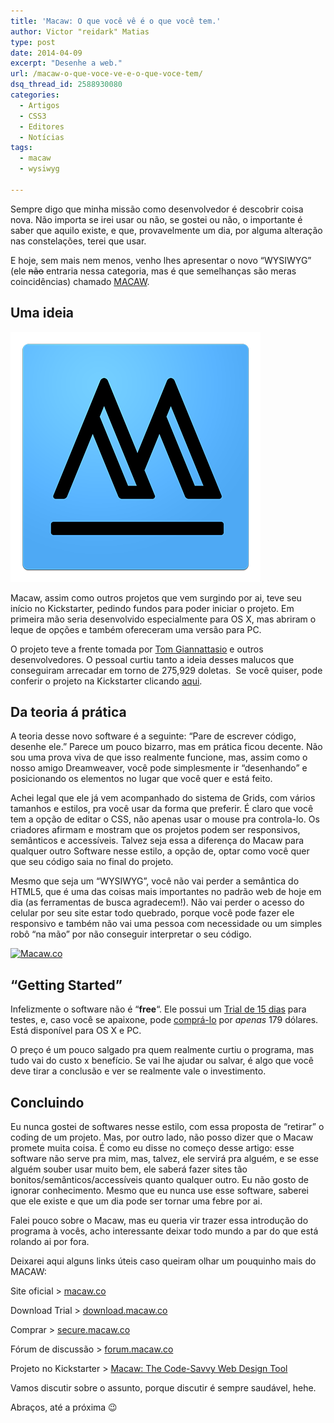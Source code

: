 ```yaml
---
title: 'Macaw: O que você vê é o que você tem.'
author: Victor "reidark" Matias
type: post
date: 2014-04-09
excerpt: "Desenhe a web."
url: /macaw-o-que-voce-ve-e-o-que-voce-tem/
dsq_thread_id: 2588930080
categories:
  - Artigos
  - CSS3
  - Editores
  - Notícias
tags:
  - macaw
  - wysiwyg

---
```

Sempre digo que minha missão como desenvolvedor é descobrir coisa nova. Não importa se irei usar ou não, se gostei ou não, o importante é saber que aquilo existe, e que, provavelmente um dia, por alguma alteração nas constelações, terei que usar.

E hoje, sem mais nem menos, venho lhes apresentar o novo &#8220;WYSIWYG&#8221; (ele <del datetime="2014-04-05">não</del> entraria nessa categoria, mas é que semelhanças são meras coincidências) chamado [MACAW][1].

## Uma ideia

[<img src="https://raw.githubusercontent.com/diegoeis/tableless-static-images/master/2014/04/Macaw.png" alt="Macaw" width="400" height="400" class="aligncenter size-full wp-image-42007" />][2]

Macaw, assim como outros projetos que vem surgindo por ai, teve seu início no Kickstarter, pedindo fundos para poder iniciar o projeto. Em primeira mão seria desenvolvido especialmente para OS X, mas abriram o leque de opções e também ofereceram uma versão para PC.

O projeto teve a frente tomada por [Tom Giannattasio][3] e outros desenvolvedores. O pessoal curtiu tanto a ideia desses malucos que conseguiram arrecadar em torno de 275,929 doletas.  Se você quiser, pode conferir o projeto na Kickstarter clicando [aqui][4].

## Da teoria á prática

A teoria desse novo software é a seguinte: &#8220;Pare de escrever código, desenhe ele.&#8221; Parece um pouco bizarro, mas em prática ficou decente. Não sou uma prova viva de que isso realmente funcione, mas, assim como o nosso amigo Dreamweaver, você pode simplesmente ir &#8220;desenhando&#8221; e posicionando os elementos no lugar que você quer e está feito.

Achei legal que ele já vem acompanhado do sistema de Grids, com vários tamanhos e estilos, pra você usar da forma que preferir. É claro que você tem a opção de editar o CSS, não apenas usar o mouse pra controla-lo. Os criadores afirmam e mostram que os projetos podem ser responsivos, semânticos e accessíveis. Talvez seja essa a diferença do Macaw para qualquer outro Software nesse estilo, a opção de, optar como você quer que seu código saia no final do projeto. 

Mesmo que seja um &#8220;WYSIWYG&#8221;, você não vai perder a semântica do HTML5, que é uma das coisas mais importantes no padrão web de hoje em dia (as ferramentas de busca agradecem!). Não vai perder o acesso do celular por seu site estar todo quebrado, porque você pode fazer ele responsivo e também não vai uma pessoa com necessidade ou um simples robô &#8220;na mão&#8221; por não conseguir interpretar o seu código.

[<img src="https://raw.githubusercontent.com/diegoeis/tableless-static-images/master/2014/04/macaw2.png" alt="Macaw.co" width="620" height="859" class="aligncenter size-full wp-image-42008" srcset="uploads/2014/04/macaw2.png 620w, uploads/2014/04/macaw2-400x554.png 400w" sizes="(max-width: 620px) 100vw, 620px" />][5]

## &#8220;Getting Started&#8221;

Infelizmente o software não é &#8220;**free**&#8220;. Ele possui um [Trial de 15 dias][6] para testes, e, caso você se apaixone, pode [comprá-lo][7] por _apenas_ 179 dólares. Está disponível para OS X e PC.

O preço é um pouco salgado pra quem realmente curtiu o programa, mas tudo vai do custo x benefício. Se vai lhe ajudar ou salvar, é algo que você deve tirar a conclusão e ver se realmente vale o investimento.

## Concluindo

Eu nunca gostei de softwares nesse estilo, com essa proposta de &#8220;retirar&#8221; o coding de um projeto. Mas, por outro lado, não posso dizer que o Macaw promete muita coisa. É como eu disse no começo desse artigo: esse software não serve pra mim, mas, talvez, ele servirá pra alguém, e se esse alguém souber usar muito bem, ele saberá fazer sites tão bonitos/semânticos/accessíveis quanto qualquer outro. Eu não gosto de ignorar conhecimento. Mesmo que eu nunca use esse software, saberei que ele existe e que um dia pode ser tornar uma febre por ai.

Falei pouco sobre o Macaw, mas eu queria vir trazer essa introdução do programa à vocês, acho interessante deixar todo mundo a par do que está rolando ai por fora.

Deixarei aqui alguns links úteis caso queiram olhar um pouquinho mais do MACAW:

Site oficial > [macaw.co][1]
  
Download Trial > [download.macaw.co][6]
  
Comprar > [secure.macaw.co][7]
  
Fórum de discussão > [forum.macaw.co][8]
  
Projeto no Kickstarter > [Macaw: The Code-Savvy Web Design Tool][4]

Vamos discutir sobre o assunto, porque discutir é sempre saudável, hehe.

Abraços, até a próxima 😉

 [1]: http://macaw.co/
 [2]: https://raw.githubusercontent.com/diegoeis/tableless-static-images/master/2014/04/Macaw.png
 [3]: http://attasi.com/
 [4]: https://www.kickstarter.com/projects/macaw/macaw-the-code-savvy-web-design-tool
 [5]: https://raw.githubusercontent.com/diegoeis/tableless-static-images/master/2014/04/macaw2.png
 [6]: http://download.macaw.co/
 [7]: https://secure.macaw.co/
 [8]: http://forum.macaw.co/